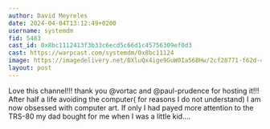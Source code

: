 ```yaml
---
author: David Meyreles
date: 2024-04-04T13:12:49+0200
username: systemdm
fid: 5483
cast_id: 0x8bc1112413f3b33c6ecd5c66d1c45756309ef0d3
cast: https://warpcast.com/systemdm/0x8bc11124
image: https://imagedelivery.net/BXluQx4ige9GuW0Ia56BHw/2cf28771-f62d-4159-06aa-5ee42d86a600/original
layout: post
---
```

Love this channel!!! thank you @vortac  and @paul-prudence  for hosting it!!! After half a life avoiding the computer( for reasons I do not understand) I am  
now obsessed with computer art. If only I had payed more attention to the TRS-80 my dad bought for me when I was a little kid….  

<img src='https://imagedelivery.net/BXluQx4ige9GuW0Ia56BHw/2cf28771-f62d-4159-06aa-5ee42d86a600/original' alt='' referrerpolicy='no-referrer'/>